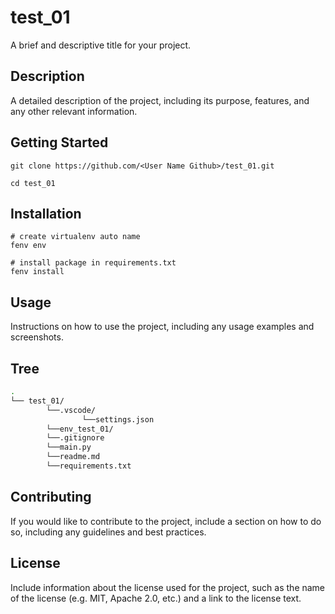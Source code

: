 
# test_01
A brief and descriptive title for your project.

## Description

A detailed description of the project, including its purpose, features, and any other relevant information.

## Getting Started

```
git clone https://github.com/<User Name Github>/test_01.git

cd test_01

```

## Installation

```
# create virtualenv auto name
fenv env

# install package in requirements.txt
fenv install

```

## Usage

Instructions on how to use the project, including any usage examples and screenshots.

## Tree

<!--- Start Tree --->
```bash
.
└── test_01/
        └──.vscode/
                └──settings.json
        └──env_test_01/
        └──.gitignore
        └──main.py
        └──readme.md
        └──requirements.txt

```
<!--- End Tree --->

## Contributing

If you would like to contribute to the project, include a section on how to do so, including any guidelines and best practices.

## License

Include information about the license used for the project, such as the name of the license (e.g. MIT, Apache 2.0, etc.) and a link to the license text.

